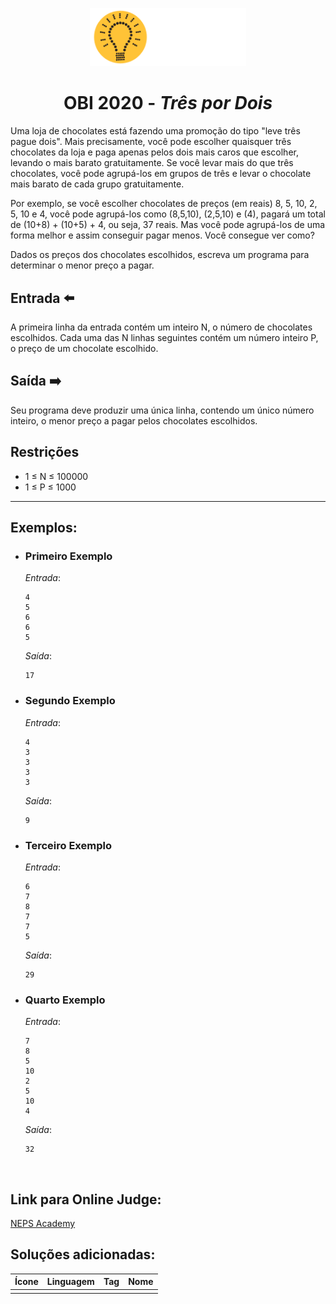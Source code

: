 <p align="center">
<img width="250px" src="../../../../docs/imagens/obi/logo-obi.svg"/> </p>

 <h1 align="center" style="font-weight: bold">OBI 2020 - <span style="font-style: italic"> Três por Dois</span></h1>


Uma loja de chocolates está fazendo uma promoção do tipo "leve três pague dois". Mais precisamente, você pode escolher quaisquer três chocolates da loja e paga apenas pelos dois mais caros que escolher, levando o mais barato gratuitamente. Se você levar mais do que três chocolates, você pode agrupá-los em grupos de três e levar o chocolate mais barato de cada grupo gratuitamente.

Por exemplo, se você escolher chocolates de preços (em reais) 8, 5, 10, 2, 5, 10 e 4, você pode agrupá-los como (8,5,10), (2,5,10) e (4), pagará um total de (10+8) + (10+5) + 4, ou seja, 37 reais. Mas você pode agrupá-los de uma forma melhor e assim conseguir pagar menos. Você consegue ver como?

Dados os preços dos chocolates escolhidos, escreva um programa para determinar o menor preço a pagar.

## Entrada ⬅️ 
A primeira linha da entrada contém um inteiro N, o número de chocolates escolhidos. Cada uma das N linhas seguintes contém um número inteiro P, o preço de um chocolate escolhido.

## Saída ➡️
Seu programa deve produzir uma única linha, contendo um único número inteiro, o menor preço a pagar pelos chocolates escolhidos.

## Restrições
- 1 ≤ N ≤ 100000
- 1 ≤ P ≤ 1000


---
## Exemplos:

- ### Primeiro Exemplo
  *Entrada*:
  ```
  4
  5
  6
  6
  5
  ```
  *Saída*:
  ```
  17
  ```
- ### Segundo Exemplo
  *Entrada*:
  ```
  4
  3
  3
  3
  3
  ```
  *Saída*:
  ```
  9
  ```
- ### Terceiro Exemplo
  *Entrada*:
  ```
  6
  7
  8
  7
  7
  5
  ```
  *Saída*:
  ```
  29
  ```
- ### Quarto Exemplo
  *Entrada*:
  ```
  7
  8
  5
  10
  2
  5
  10
  4
  ```
  *Saída*:
  ```
  32
  ```

<br/>

## Link para Online Judge:
[NEPS Academy](https://neps.academy/br/exercise/975)

## Soluções adicionadas:
| Ícone | Linguagem | Tag | Nome |
|:---:|:---:|:---:|:---:|
|  |  |  |  |

